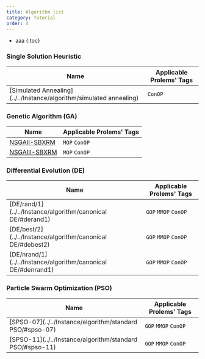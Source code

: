 ```yaml
---
title: Algorithm list
category: Tutorial
order: 4
---
```

- aaa
{:toc}

### Single Solution Heuristic

|Name|Applicable Prolems' Tags|
|-|-|
|[Simulated Annealing](../../Instance/algorithm/simulated annealing)|``ConOP``|

### Genetic Algorithm (GA)

|Name|Applicable Prolems' Tags|
|-|-|
|[NSGAII-SBXRM](../../Instance/algorithm/NSGAII/#nsgaii-sbxrm)|``MOP`` ``ConOP``|
|[NSGAIII-SBXRM](../../Instance/algorithm/NSGAIII/#nsgaiii-sbxrm)|``MOP`` ``ConOP``|

### Differential Evolution (DE)

|Name|Applicable Prolems' Tags|
|-|-|
|[DE/rand/1](../../Instance/algorithm/canonical DE/#derand1)|``GOP`` ``MMOP`` ``ConOP``|
|[DE/best/2](../../Instance/algorithm/canonical DE/#debest2)|``GOP`` ``MMOP`` ``ConOP``|
|[DE/nrand/1](../../Instance/algorithm/canonical DE/#denrand1)|``GOP`` ``MMOP`` ``ConOP``|

### Particle Swarm Optimization (PSO)

|Name|Applicable Prolems' Tags|
|-|-|
|[SPSO-07](../../Instance/algorithm/standard PSO/#spso-07)|``GOP`` ``MMOP`` ``ConOP``|
|[SPSO-11](../../Instance/algorithm/standard PSO/#spso-11)|``GOP`` ``MMOP`` ``ConOP``|
